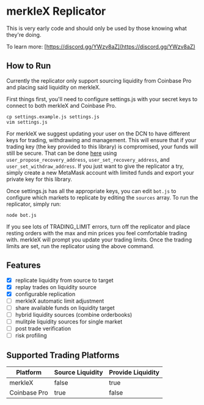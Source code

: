 # merkleX Replicator

This is very early code and should only be used by those knowing what they're doing.

To learn more: [https://discord.gg/YWzv8aZ](https://discord.gg/YWzv8aZ)


## How to Run

Currently the replicator only support sourcing liquidity from Coinbase Pro and placing said liquidity on merkleX.

First things first, you'll need to configure settings.js with your secret keys to connect to both merkleX and Coinbase Pro.

```
cp settings.example.js settings.js
vim settings.js
```

For merkleX we suggest updating your user on the DCN to have different keys for trading, withdrawing and management. This will ensure that if your trading key (the key provided to this library) is compromised, your funds will still be secure. That can be done [here](https://etherscan.io/address/0x84f6451efe944ba67bedb8e0cf996fa1feb4031d#writeContract) using `user_propose_recovery_address`, `user_set_recovery_address`, and `user_set_withdraw_address`. If you just want to give the replicator a try, simply create a new MetaMask account with limited funds and export your private key for this library.

Once settings.js has all the appropriate keys, you can edit `bot.js` to configure which markets to replicate by editing the `sources` array. To run the replicator, simply run:

```
node bot.js
```

If you see lots of TRADING\_LIMIT errors, turn off the replicator and place resting orders with the max and min prices you feel comfortable trading with. merkleX will prompt you update your trading limits. Once the trading limits are set, run the replicator using the above command.

## Features

 - [x] replicate liquidity from source to target
 - [x] replay trades on liquidity source
 - [x] configurable replication
 - [ ] merkleX automatic limit adjustment
 - [ ] share available funds on liquidity target
 - [ ] hybrid liquidity sources (combine orderbooks)
 - [ ] mulitple liquidity sources for single market
 - [ ] post trade verification
 - [ ] risk profiling

## Supported Trading Platforms

| Platform | Source Liquidity | Provide Liquidity |
| --- | --- | --- |
| merkleX | false | true |
| Coinbase Pro | true | false |

